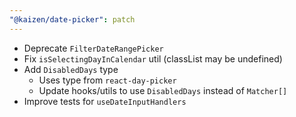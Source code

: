 ```yaml
---
"@kaizen/date-picker": patch
---
```


* Deprecate `FilterDateRangePicker`
* Fix `isSelectingDayInCalendar` util (classList may be undefined)
* Add `DisabledDays` type
  * Uses type from `react-day-picker`
  * Update hooks/utils to use `DisabledDays` instead of `Matcher[]`
* Improve tests for `useDateInputHandlers`
